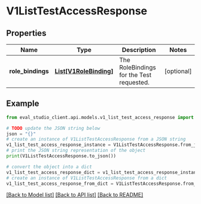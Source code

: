 # V1ListTestAccessResponse


## Properties

Name | Type | Description | Notes
------------ | ------------- | ------------- | -------------
**role_bindings** | [**List[V1RoleBinding]**](V1RoleBinding.md) | The RoleBindings for the Test requested. | [optional] 

## Example

```python
from eval_studio_client.api.models.v1_list_test_access_response import V1ListTestAccessResponse

# TODO update the JSON string below
json = "{}"
# create an instance of V1ListTestAccessResponse from a JSON string
v1_list_test_access_response_instance = V1ListTestAccessResponse.from_json(json)
# print the JSON string representation of the object
print(V1ListTestAccessResponse.to_json())

# convert the object into a dict
v1_list_test_access_response_dict = v1_list_test_access_response_instance.to_dict()
# create an instance of V1ListTestAccessResponse from a dict
v1_list_test_access_response_from_dict = V1ListTestAccessResponse.from_dict(v1_list_test_access_response_dict)
```
[[Back to Model list]](../README.md#documentation-for-models) [[Back to API list]](../README.md#documentation-for-api-endpoints) [[Back to README]](../README.md)


